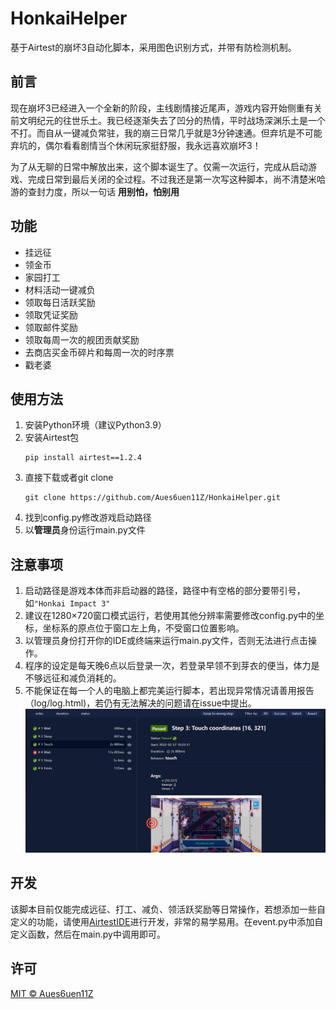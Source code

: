 # HonkaiHelper
基于Airtest的崩坏3自动化脚本，采用图色识别方式，并带有防检测机制。

## 前言
现在崩坏3已经进入一个全新的阶段，主线剧情接近尾声，游戏内容开始侧重有关前文明纪元的往世乐土。我已经逐渐失去了凹分的热情，平时战场深渊乐土是一个不打。而自从一键减负常驻，我的崩三日常几乎就是3分钟速通。但弃坑是不可能弃坑的，偶尔看看剧情当个休闲玩家挺舒服，我永远喜欢崩坏3！

为了从无聊的日常中解放出来，这个脚本诞生了。仅需一次运行，完成从启动游戏、完成日常到最后关闭的全过程。不过我还是第一次写这种脚本，尚不清楚米哈游的查封力度，所以一句话 **用别怕，怕别用**

## 功能
- 挂远征
- 领金币
- 家园打工
- 材料活动一键减负
- 领取每日活跃奖励
- 领取凭证奖励
- 领取邮件奖励
- 领取每周一次的舰团贡献奖励
- 去商店买金币碎片和每周一次的时序票
- 戳老婆

## 使用方法
1. 安装Python环境（建议Python3.9）
2. 安装Airtest包
    ```
    pip install airtest==1.2.4
    ```
3. 直接下载或者git clone
    ```
    git clone https://github.com/Aues6uen11Z/HonkaiHelper.git 
    ```
4. 找到config.py修改游戏启动路径
5. 以**管理员**身份运行main.py文件

## 注意事项

1. 启动路径是游戏本体而非启动器的路径，路径中有空格的部分要带引号，如`"Honkai Impact 3"`
2. 建议在1280×720窗口模式运行，若使用其他分辨率需要修改config.py中的坐标，坐标系的原点位于窗口左上角，不受窗口位置影响。
3. 以管理员身份打开你的IDE或终端来运行main.py文件，否则无法进行点击操作。
4. 程序的设定是每天晚6点以后登录一次，若登录早领不到芽衣的便当，体力是不够远征和减负消耗的。
5. 不能保证在每一个人的电脑上都完美运行脚本，若出现异常情况请善用报告（log/log.html)，若仍有无法解决的问题请在issue中提出。
   ![网页报告](report.png)

## 开发

该脚本目前仅能完成远征、打工、减负、领活跃奖励等日常操作，若想添加一些自定义的功能，请使用[AirtestIDE](https://airtest.doc.io.netease.com)进行开发，非常的易学易用。在event.py中添加自定义函数，然后在main.py中调用即可。

## 许可

[MIT © Aues6uen11Z](LICENSE)
